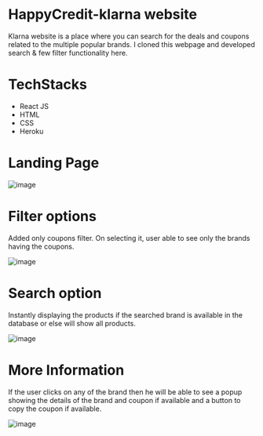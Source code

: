 # HappyCredit-klarna website

Klarna website is a place where you can search for the deals and coupons related to the multiple popular brands. I cloned this webpage and developed search & few filter functionality here.

# TechStacks
- React JS
- HTML
- CSS
- Heroku

# Landing Page

![image](https://user-images.githubusercontent.com/91777048/159107271-2d7de19e-407a-416c-8f24-3a9eb71a2251.png)

# Filter options

Added only coupons filter. On selecting it, user able to see only the brands having the coupons.

![image](https://user-images.githubusercontent.com/91777048/159107306-c8b9c062-993c-49e7-9830-8da410785c15.png)

# Search option

Instantly displaying the products if the searched brand is available in the database or else will show all products.

![image](https://user-images.githubusercontent.com/91777048/159107320-268956dc-a10b-43d3-83e3-0bbce993f300.png)

# More Information

If the user clicks on any of the brand then he will be able to see a popup showing the details of the brand and coupon if available and a button to copy the coupon if available.

![image](https://user-images.githubusercontent.com/91777048/159107474-e9cdd2ee-364a-42c7-ac8a-fd90b6c02bb0.png)

